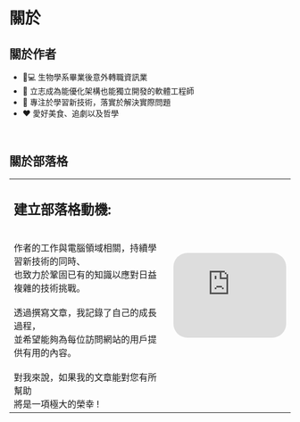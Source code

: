# 關於

## 關於作者
- :pill::computer: 生物學系畢業後意外轉職資訊業
- :triangular_flag_on_post: 立志成為能優化架構也能獨立開發的軟體工程師
- :rocket: 專注於學習新技術，落實於解決實際問題
- :heart: 愛好美食、追劇以及哲學

<br/>

## 關於部落格
|   |   |
|---|---|
| <h2> 建立部落格動機: </h2> <br/> 作者的工作與電腦領域相關，持續學習新技術的同時、<br/>也致力於鞏固已有的知識以應對日益複雜的技術挑戰。<br/><br/>透過撰寫文章，我記錄了自己的成長過程， <br/> 並希望能夠為每位訪問網站的用戶提供有用的內容。 <br/> <br/> 對我來說，如果我的文章能對您有所幫助<br/>將是一項極大的榮幸 !  | <iframe style="border-radius:25px" src="https://open.spotify.com/embed/track/6zkiTqLpmNOeCRHVOTQk2T?utm_source=generator" width="100%" height="152" frameBorder="0" allowfullscreen="" allow="autoplay; clipboard-write; encrypted-media; fullscreen; picture-in-picture" loading="lazy"></iframe> |


